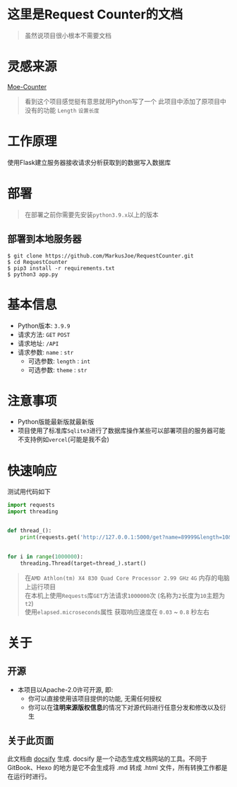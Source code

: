 # 这里是Request Counter的文档
> 虽然说项目很小根本不需要文档

# 灵感来源
[Moe-Counter](https://github.com/MarkusJoe/Moe-counter)
> 看到这个项目感觉挺有意思就用Python写了一个 此项目中添加了原项目中没有的功能 `Length` `设置长度`

# 工作原理
使用Flask建立服务器接收请求分析获取到的数据写入数据库

# 部署
> 在部署之前你需要先安装`python3.9.x`以上的版本 
## 部署到本地服务器
 ```shell
 $ git clone https://github.com/MarkusJoe/RequestCounter.git
 $ cd RequestCounter
 $ pip3 install -r requirements.txt
 $ python3 app.py 
 ```


# 基本信息
- Python版本: `3.9.9`
- 请求方法: `GET` `POST`
- 请求地址: `/API`
- 请求参数: `name` : `str`
  - 可选参数: `length` : `int`
  - 可选参数: `theme` : `str`
  

# 注意事项
- Python版能最新版就最新版
- 项目使用了标准库`Sqlite3`进行了数据库操作某些可以部署项目的服务器可能不支持例如`vercel`(可能是我不会)


# 快速响应
测试用代码如下
```python
import requests
import threading


def thread_():
    print(requests.get('http://127.0.0.1:5000/get?name=89999&length=10&theme=t2').elapsed.microseconds)

    
for i in range(1000000):
    threading.Thread(target=thread_).start()
```
>在`AMD Athlon(tm) X4 830 Quad Core Processor 2.99 GHz` `4G` 内存的电脑上运行项目<br>
> 在本机上使用`Requests`库`GET`方法请求`1000000`次 (名称为`2`长度为`10`主题为`t2`)<br>
> 使用`elapsed.microseconds`属性 获取响应速度在 `0.03` ~ `0.8` 秒左右


# 关于
## 开源
- 本项目以Apache-2.0许可开源, 即:
  - 你可以直接使用该项目提供的功能, 无需任何授权
  - 你可以在**注明来源版权信息**的情况下对源代码进行任意分发和修改以及衍生

## 关于此页面
此文档由 [docsify](https://github.com/docsifyjs/docsify) 生成. docsify 是一个动态生成文档网站的工具。不同于 GitBook、Hexo 的地方是它不会生成将 .md 转成 .html 文件，所有转换工作都是在运行时进行。
 
